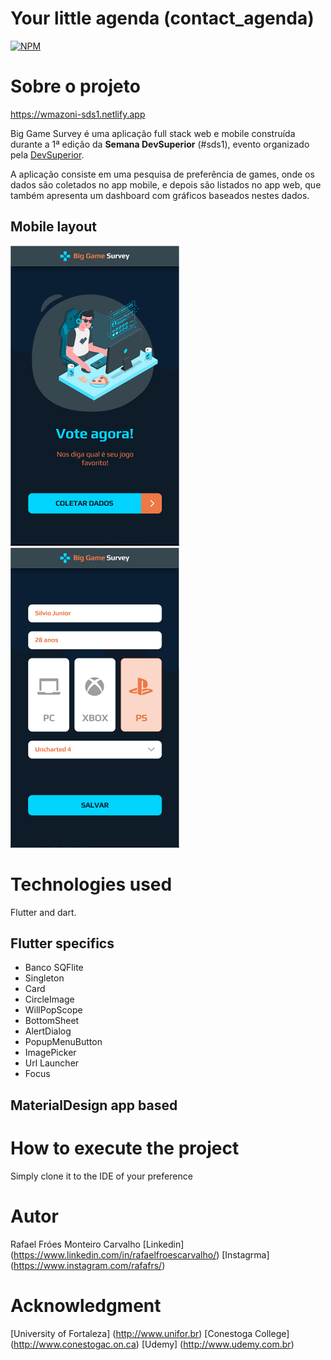 # Your little agenda (contact_agenda) 
[![NPM](https://img.shields.io/npm/l/react)](https://github.com/devsuperior/sds1-wmazoni/blob/master/LICENSE) 

# Sobre o projeto

https://wmazoni-sds1.netlify.app

Big Game Survey é uma aplicação full stack web e mobile construída durante a 1ª edição da **Semana DevSuperior** (#sds1), evento organizado pela [DevSuperior](https://devsuperior.com "Site da DevSuperior").

A aplicação consiste em uma pesquisa de preferência de games, onde os dados são coletados no app mobile, e depois são listados no app web, que também apresenta um dashboard com gráficos baseados nestes dados.

## Mobile layout
![Mobile 1](https://github.com/acenelio/assets/raw/main/sds1/mobile1.png) ![Mobile 2](https://github.com/acenelio/assets/raw/main/sds1/mobile2.png)

# Technologies used

Flutter and dart.

## Flutter specifics

- Banco SQFlite
- Singleton
- Card
- CircleImage
- WillPopScope
- BottomSheet
- AlertDialog
- PopupMenuButton
- ImagePicker
- Url Launcher
- Focus

## MaterialDesign app based

# How to execute the project

Simply clone it to the IDE of your preference 

# Autor

Rafael Fróes Monteiro Carvalho
[Linkedin] (https://www.linkedin.com/in/rafaelfroescarvalho/)
[Instagrma] (https://www.instagram.com/rafafrs/)

# Acknowledgment

[University of Fortaleza] (http://www.unifor.br)
[Conestoga College] (http://www.conestogac.on.ca)
[Udemy] (http://www.udemy.com.br)

